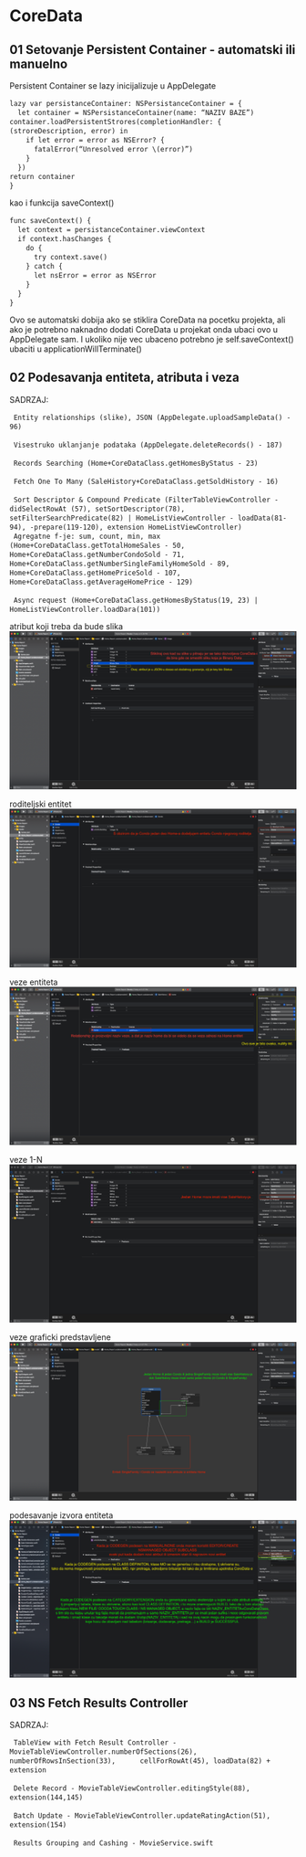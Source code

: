 # CoreData

## 01 Setovanje  Persistent Container -  automatski ili manuelno

Persistent Container se lazy inicijalizuje u AppDelegate
```
lazy var persistanceContainer: NSPersistanceContainer = {
  let container = NSPersistanceContainer(name: “NAZIV BAZE”) container.loadPersistentStrores(completionHandler: { (stroreDescription, error) in
    if let error = error as NSError? { 
      fatalError(“Unresolved error \(error)”)
    } 
  })
return container 
}
```
kao i funkcija saveContext()
```
func saveContext() {
  let context = persistanceContainer.viewContext 
  if context.hasChanges {
    do {
      try context.save()
    } catch {
      let nsError = error as NSError
    } 
  }
}
```
Ovo se automatski dobija ako se stiklira CoreData na pocetku projekta, 
ali ako je potrebno naknadno dodati CoreData u projekat onda ubaci ovo u AppDelegate sam. 
I ukoliko nije vec ubaceno potrebno je self.saveContext() ubaciti u applicationWillTerminate()

## 02 Podesavanja entiteta, atributa i veza

SADRZAJ:
     
     Entity relationships (slike), JSON (AppDelegate.uploadSampleData() - 96)
    
     Visestruko uklanjanje podataka (AppDelegate.deleteRecords() - 187)
     
     Records Searching (Home+CoreDataClass.getHomesByStatus - 23)
     
     Fetch One To Many (SaleHistory+CoreDataClass.getSoldHistory - 16)
     
     Sort Descriptor & Compound Predicate (FilterTableViewController - didSelectRowAt (57), setSortDescriptor(78),    setFilterSearchPredicate(82) | HomeListViewController - loadData(81-94), -prepare(119-120), extension HomeListViewController)
     Agregatne f-je: sum, count, min, max (Home+CoreDataClass.getTotalHomeSales - 50, Home+CoreDataClass.getNumberCondoSold - 71, Home+CoreDataClass.getNumberSingleFamilyHomeSold - 89, Home+CoreDataClass.getHomePriceSold - 107, Home+CoreDataClass.getAverageHomePrice - 129)
     
     Async request (Home+CoreDataClass.getHomesByStatus(19, 23) | HomeListViewController.loadDara(101))

atribut koji treba da bude slika
![image attribute](https://github.com/Vukovi/Core-Data-Projects/blob/master/02%20Veze%2C%20parsiranje%2C%20async%20request%2C%20agregatne%20fje%2C%20sort%20descriptor%20i%20nspredicate%20-%20Home%20Report/atribut%20slike.png)

roditeljski entitet
![parent entity](https://github.com/Vukovi/Core-Data-Projects/blob/master/02%20Veze%2C%20parsiranje%2C%20async%20request%2C%20agregatne%20fje%2C%20sort%20descriptor%20i%20nspredicate%20-%20Home%20Report/Roditeljski%20Entitet.png)

veze entiteta
![relationships between entities](https://github.com/Vukovi/Core-Data-Projects/blob/master/02%20Veze%2C%20parsiranje%2C%20async%20request%2C%20agregatne%20fje%2C%20sort%20descriptor%20i%20nspredicate%20-%20Home%20Report/veze%20entiteta.png)

veze 1-N
![relationship 1-N](https://github.com/Vukovi/Core-Data-Projects/blob/master/02%20Veze%2C%20parsiranje%2C%20async%20request%2C%20agregatne%20fje%2C%20sort%20descriptor%20i%20nspredicate%20-%20Home%20Report/Veza%201-N.png)

veze graficki predstavljene
![relationships graph](https://github.com/Vukovi/Core-Data-Projects/blob/master/02%20Veze%2C%20parsiranje%2C%20async%20request%2C%20agregatne%20fje%2C%20sort%20descriptor%20i%20nspredicate%20-%20Home%20Report/Veze%20Graficki.png)

podesavanje izvora entiteta
![Codegen setting](https://github.com/Vukovi/Core-Data-Projects/blob/master/02%20Veze%2C%20parsiranje%2C%20async%20request%2C%20agregatne%20fje%2C%20sort%20descriptor%20i%20nspredicate%20-%20Home%20Report/Automatic%20MO%20Subcall%20%26%20Class%20Generation%20.png)

## 03 NS Fetch Results Controller

SADRZAJ:
    
     TableView with Fetch Result Controller - MovieTableViewController.numberOfSections(26), numberOfRowsInSection(33),      cellForRowAt(45), loadData(82) + extension
    
     Delete Record - MovieTableViewController.editingStyle(88), extension(144,145)
     
     Batch Update - MovieTableViewController.updateRatingAction(51), extension(154)
     
     Results Grouping and Cashing - MovieService.swift
